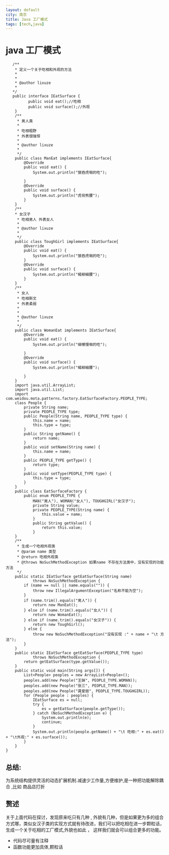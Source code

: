 ```yaml
---
layout: default
city: 南京
title: Java 工厂模式
tags: [tech,java]
---
```





java 工厂模式  
=======================================

       
       /**
        * 定义一个关于吃相和外观的方法
        * 
        * 
        * @author lixuze
        *
       */
       public interface IEatSurface {
              public void eat();//吃相
              public void surface();//外观 
        }
        /**
         * 男人类
         * 
         * 吃相粗野
         * 外表很强悍
         * 
         * @author lixuze
         *
         */
        public class ManEat implements IEatSurface{
            @Override
            public void eat() {
                System.out.println("狼吞虎咽的吃");
                
            }
            @Override
            public void surface() {
                System.out.println("虎背熊腰");
            }
        }
        /**
        * 女汉子
         * 吃相男人 外表女人
         * 
         * @author lixuze
         *
         */
        public class ToughGirl implements IEatSurface{
            @Override
            public void eat() {
                System.out.println("狼吞虎咽的吃");
            }
            @Override
            public void surface() {
                System.out.println("楊柳細腰");
            }
        }
        /**
         * 女人
         * 吃相斯文
         * 外表柔弱
         * 
         * 
         * @author lixuze
         *
         */
        public class WomanEat implements IEatSurface{
            @Override
            public void eat() {
                System.out.println("细嚼慢咽的吃");
                    
            }
            @Override
            public void surface() {
                System.out.println("楊柳細腰");
                       
            }
        }
        import java.util.ArrayList;
        import java.util.List;
        import com.weidou.mota.patterns.factory.EatSurfaceFactory.PEOPLE_TYPE;
        class People {
            private String name;
            private PEOPLE_TYPE type;
            public People(String name, PEOPLE_TYPE type) {
                this.name = name;
                this.type = type;
            }
            public String getName() {
                return name;
            }
            public void setName(String name) {
                this.name = name;
            }
            public PEOPLE_TYPE getType() {
                return type;
            }
            public void setType(PEOPLE_TYPE type) {
                this.type = type;
            }
        }
        public class EatSurfaceFactory {        
            public enum PEOPLE_TYPE {
                MAN("男人"), WOMAN("女人"), TOUGHGIRL("女汉子");
                private String value;       
                private PEOPLE_TYPE(String name) {
                    this.value = name;
                }       
                public String getValue() {
                    return this.value;
                }
        }
        /**
         * 生成一个吃相外观类
         * @param name 类型
         * @return 吃相外观类
         * @throws NoSuchMethodException 如果name 不存在方法类中，没有实现的功能方法
         */
        public static IEatSurface getEatSurface(String name)
                throws NoSuchMethodException {
            if (name == null || name.equals("")) {
                throw new IllegalArgumentException("名称不能为空");
            }
            if (name.trim().equals("男人")) {
                return new ManEat();
            } else if (name.trim().equals("女人")) {
                return new WomanEat();
            } else if (name.trim().equals("女汉子")) {
                return new ToughGirl();
            } else {
                throw new NoSuchMethodException("没有实现 :" + name + "\t 方法");
            }
        }
        public static IEatSurface getEatSurface(PEOPLE_TYPE type)
                throws NoSuchMethodException {
            return getEatSurface(type.getValue());
        }
        public static void main(String args[]) {
            List<People> peoples = new ArrayList<People>();
            peoples.add(new People("王妹", PEOPLE_TYPE.WOMAN));
            peoples.add(new People("张三", PEOPLE_TYPE.MAN));
            peoples.add(new People("龚爱丽", PEOPLE_TYPE.TOUGHGIRL));
            for (People people : peoples) {
                IEatSurface es = null;
                try {
                    es = getEatSurface(people.getType());
                } catch (NoSuchMethodException e) {
                    System.out.println(e);
                    continue;
                }
                System.out.println(people.getName() + "\t 吃相:" + es.eat() + "\t外观:" + es.surface());
            }
        }   
    }



总结:
-------------------------
为系统结构提供灵活的动态扩展机制.减速少工作量,方便维护,是一种把功能解除耦合 ,比如 商品店打折  


赘述
--------------------------
关于上面代码在探讨，发现原来吃只有几种 , 外貌有几种，但是如果更为多的组合方式哪，类似女汉子类的实现方式就有待改进，我们可以把吃相在进一步颗粒话，生成一个关于吃相的工厂模式,外貌也如此 ， 这样我们就会可以组合更多的功能。  

+ 代码尽可量有注释  
+ 函数功能更加具体,颗粒话 